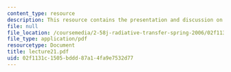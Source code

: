 ```yaml
---
content_type: resource
description: This resource contains the presentation and discussion on global warming.
file: null
file_location: /coursemedia/2-58j-radiative-transfer-spring-2006/02f1131c1505bddd87a14fa9e7532d77_lecture21.pdf
file_type: application/pdf
resourcetype: Document
title: lecture21.pdf
uid: 02f1131c-1505-bddd-87a1-4fa9e7532d77
---
```


